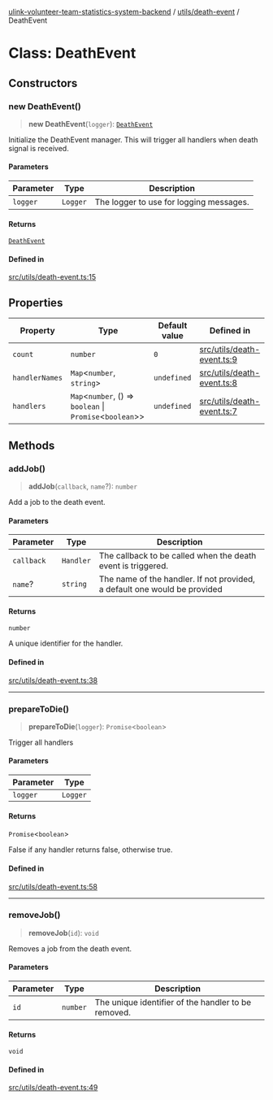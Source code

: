 [ulink-volunteer-team-statistics-system-backend](../wiki/Home) / [utils/death-event](../wiki/utils.death-event) / DeathEvent

# Class: DeathEvent

## Constructors

### new DeathEvent()

> **new DeathEvent**(`logger`): [`DeathEvent`](../wiki/utils.death-event.Class.DeathEvent)

Initialize the DeathEvent manager.
This will trigger all handlers when death signal is received.

#### Parameters

| Parameter | Type | Description |
| ------ | ------ | ------ |
| `logger` | `Logger` | The logger to use for logging messages. |

#### Returns

[`DeathEvent`](../wiki/utils.death-event.Class.DeathEvent)

#### Defined in

[src/utils/death-event.ts:15](https://github.com/Ulink-Volunteer-Team/statistics-system/blob/main/src/utils/death-event.ts#L15)

## Properties

| Property | Type | Default value | Defined in |
| ------ | ------ | ------ | ------ |
| `count` | `number` | `0` | [src/utils/death-event.ts:9](https://github.com/Ulink-Volunteer-Team/statistics-system/blob/main/src/utils/death-event.ts#L9) |
| `handlerNames` | `Map`\<`number`, `string`\> | `undefined` | [src/utils/death-event.ts:8](https://github.com/Ulink-Volunteer-Team/statistics-system/blob/main/src/utils/death-event.ts#L8) |
| `handlers` | `Map`\<`number`, () => `boolean` \| `Promise`\<`boolean`\>\> | `undefined` | [src/utils/death-event.ts:7](https://github.com/Ulink-Volunteer-Team/statistics-system/blob/main/src/utils/death-event.ts#L7) |

## Methods

### addJob()

> **addJob**(`callback`, `name`?): `number`

Add a job to the death event.

#### Parameters

| Parameter | Type | Description |
| ------ | ------ | ------ |
| `callback` | `Handler` | The callback to be called when the death event is triggered. |
| `name`? | `string` | The name of the handler. If not provided, a default one would be provided |

#### Returns

`number`

A unique identifier for the handler.

#### Defined in

[src/utils/death-event.ts:38](https://github.com/Ulink-Volunteer-Team/statistics-system/blob/main/src/utils/death-event.ts#L38)

***

### prepareToDie()

> **prepareToDie**(`logger`): `Promise`\<`boolean`\>

Trigger all handlers

#### Parameters

| Parameter | Type |
| ------ | ------ |
| `logger` | `Logger` |

#### Returns

`Promise`\<`boolean`\>

False if any handler returns false, otherwise true.

#### Defined in

[src/utils/death-event.ts:58](https://github.com/Ulink-Volunteer-Team/statistics-system/blob/main/src/utils/death-event.ts#L58)

***

### removeJob()

> **removeJob**(`id`): `void`

Removes a job from the death event.

#### Parameters

| Parameter | Type | Description |
| ------ | ------ | ------ |
| `id` | `number` | The unique identifier of the handler to be removed. |

#### Returns

`void`

#### Defined in

[src/utils/death-event.ts:49](https://github.com/Ulink-Volunteer-Team/statistics-system/blob/main/src/utils/death-event.ts#L49)
